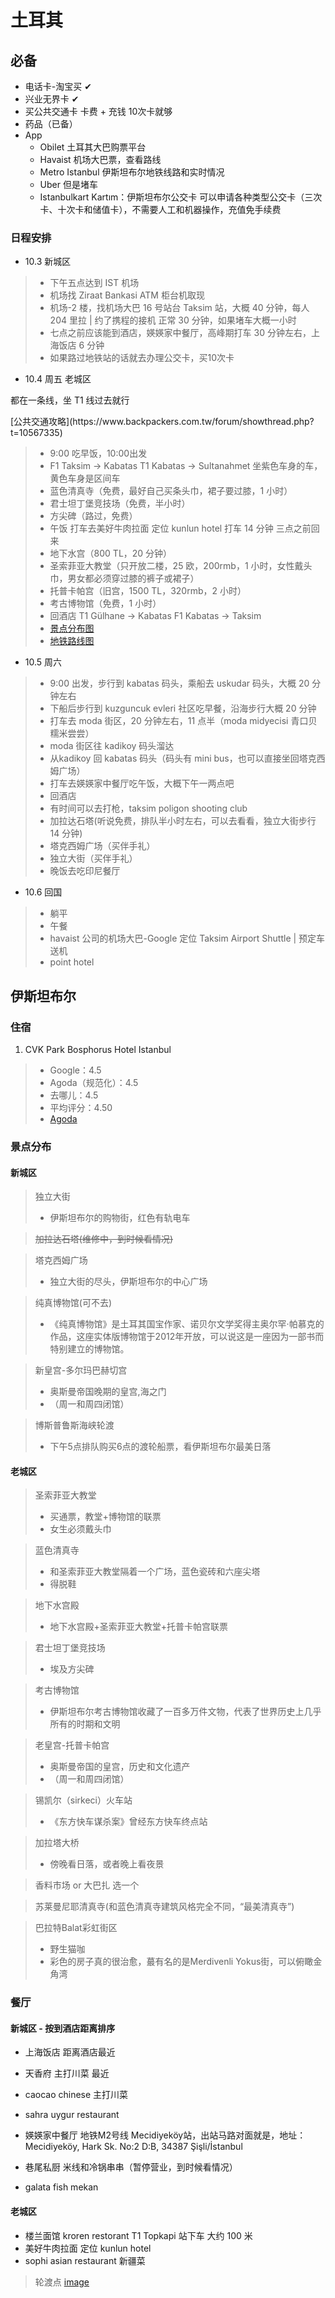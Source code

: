 # 土耳其

## 必备
* 电话卡-淘宝买  ✔
* 兴业无界卡  ✔
* 买公共交通卡 卡费 + 充钱  10次卡就够
* 药品（已备）
* App
  * Obilet 土耳其大巴购票平台
  * Havaist 机场大巴票，查看路线
  * Metro Istanbul 伊斯坦布尔地铁线路和实时情况
  * Uber 但是堵车
  * Istanbulkart Kartım：伊斯坦布尔公交卡 可以申请各种类型公交卡（三次卡、十次卡和储值卡），不需要人工和机器操作，充值免手续费

### 日程安排

* 10.3 新城区
> * 下午五点达到 IST 机场
> * 机场找 Ziraat Bankasi ATM 柜台机取现
> * 机场-2 楼，找机场大巴 16 号站台 Taksim 站，大概 40 分钟，每人 204 里拉 | 约了携程的接机  正常 30 分钟，如果堵车大概一小时
> * 七点之前应该能到酒店，媖媖家中餐厅，高峰期打车 30 分钟左右，上海饭店 6 分钟
> * 如果路过地铁站的话就去办理公交卡，买10次卡 

* 10.4  周五   老城区

<p>都在一条线，坐 T1 线过去就行</p>
<p>[公共交通攻略](https://www.backpackers.com.tw/forum/showthread.php?t=10567335)</p>

> * 9:00 吃早饭，10:00出发
> * F1 Taksim -> Kabatas   T1 Kabatas -> Sultanahmet 坐紫色车身的车，黄色车身是区间车
> * 蓝色清真寺（免费，最好自己买条头巾，裙子要过膝，1 小时）
> * 君士坦丁堡竞技场（免费，半小时）
> * 方尖碑（路过，免费）
> * 午饭 打车去美好牛肉拉面 定位 kunlun hotel 打车 14 分钟 三点之前回来
> * 地下水宫（800 TL，20 分钟）
> * 圣索菲亚大教堂（只开放二楼，25 欧，200rmb，1 小时，女性戴头巾，男女都必须穿过膝的裤子或裙子）
> * 托普卡帕宫（旧宫，1500 TL，320rmb，2 小时）
> * 考古博物馆（免费，1 小时）
> * 回酒店 T1 Gülhane -> Kabatas F1 Kabatas -> Taksim
> * [景点分布图](https://gitee.com/zhang-kai-rui/PersonalDoc/raw/master/Writerside/images/iShot_2024-09-25_15.15.39.png)
> * [地铁路线图](https://gitee.com/zhang-kai-rui/PersonalDoc/raw/master/Writerside/images/Istanbul_railway-scaled.webp)


* 10.5  周六

> * 9:00 出发，步行到 kabatas 码头，乘船去 uskudar 码头，大概 20 分钟左右
> * 下船后步行到 kuzguncuk evleri 社区吃早餐，沿海步行大概 20 分钟
> * 打车去 moda 街区，20 分钟左右，11 点半（moda midyecisi 青口贝糯米尝尝）
> * moda 街区往 kadikoy 码头溜达
> * 从kadikoy 回 kabatas 码头（码头有 mini bus，也可以直接坐回塔克西姆广场）
> * 打车去媖媖家中餐厅吃午饭，大概下午一两点吧
> * 回酒店
> * 有时间可以去打枪，taksim poligon shooting club
> * 加拉达石塔(听说免费，排队半小时左右，可以去看看，独立大街步行 14 分钟)
> * 塔克西姆广场（买伴手礼）
> * 独立大街（买伴手礼）
> * 晚饭去吃印尼餐厅

* 10.6 回国
> * 躺平
> * 午餐
> * havaist 公司的机场大巴-Google 定位 Taksim Airport Shuttle | 预定车送机
> * point hotel

## 伊斯坦布尔
### 住宿

1. CVK Park Bosphorus Hotel Istanbul
> * Google：4.5
> * Agoda（规范化）：4.5
> * 去哪儿：4.5
> * 平均评分：4.50
> * [Agoda](https://www.agoda.cn/cvk-park-bosphorus-hotel-istanbul/hotel/istanbul-tr.html?checkin=2024-06-19&checkout=2024-06-20&los=1&rooms=1&adults=1&children=0&cid=1922862&searchrequestid=770fcfdd-6a07-4eb9-9109-bcc63ae0ba24&tag=ffb002ea-8754-45bb-9661-51ea4d1ba1ff&gclid=Cj0KCQjw4MSzBhC8ARIsAPFOuyV8VHM-RVU1eGnwz-DBAvLKR3rFXvonIVR3CWTyEMTWPG4oYazd7cYaAuMbEALw_wcB&ds=aPcGdkjRSoz8GznN)

### 景点分布

#### 新城区
> 独立大街
> * 伊斯坦布尔的购物街，红色有轨电车

> ~~加拉达石塔(维修中，到时候看情况)~~

> 塔克西姆广场
> * 独立大街的尽头，伊斯坦布尔的中心广场

> 纯真博物馆(可不去)
> * 《纯真博物馆》是土耳其国宝作家、诺贝尔文学奖得主奥尔罕·帕慕克的作品，这座实体版博物馆于2012年开放，可以说这是一座因为一部书而特别建立的博物馆。

> 新皇宫-多尔玛巴赫切宫
> * 奥斯曼帝国晚期的皇宫,海之门
> * （周一和周四闭馆）

> 博斯普鲁斯海峡轮渡
> * 下午5点排队购买6点的渡轮船票，看伊斯坦布尔最美日落

#### 老城区
> 圣索菲亚大教堂 
> * 买通票，教堂+博物馆的联票
> * 女生必须戴头巾

> 蓝色清真寺
> * 和圣索菲亚大教堂隔着一个广场，蓝色瓷砖和六座尖塔
> * 得脱鞋

> 地下水宫殿
> * 地下水宫殿+圣索菲亚大教堂+托普卡帕宫联票

> 君士坦丁堡竞技场
> * 埃及方尖碑

> 考古博物馆
> * 伊斯坦布尔考古博物馆收藏了一百多万件文物，代表了世界历史上几乎所有的时期和文明

> 老皇宫-托普卡帕宫
> * 奥斯曼帝国的皇宫，历史和文化遗产
> * （周一和周四闭馆）

> 锡凯尔（sirkeci）火车站
> * 《东方快车谋杀案》曾经东方快车终点站

> 加拉塔大桥
> * 傍晚看日落，或者晚上看夜景

> 香料市场 or 大巴扎 选一个

> 苏莱曼尼耶清真寺(和蓝色清真寺建筑风格完全不同，“最美清真寺”)

> 巴拉特Balat彩虹街区
> * 野生猫咖
> * 彩色的房子真的很治愈，蕞有名的是Merdivenli Yokus街，可以俯瞰金角湾

### 餐厅
#### 新城区 - 按到酒店距离排序
* 上海饭店 距离酒店最近
* 天香府 主打川菜 最近
* caocao  chinese 主打川菜
* sahra uygur restaurant
* 媖媖家中餐厅 地铁M2号线 Mecidiyeköy站，出站马路对面就是，地址：Mecidiyeköy, Hark Sk. No:2 D:B, 34387 Şişli/İstanbul

* 巷尾私厨 米线和冷锅串串（暂停营业，到时候看情况）
* galata fish mekan

#### 老城区
* 楼兰面馆 kroren restorant T1 Topkapi 站下车 大约 100 米
* 美好牛肉拉面 定位 kunlun hotel
* sophi asian restaurant  新疆菜


> 轮渡点
> [image](https://gitee.com/zhang-kai-rui/PersonalDoc/raw/master/Writerside/images/21717858653_.pic.jpg)

 
